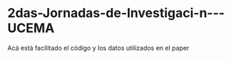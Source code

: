 # 2das-Jornadas-de-Investigaci-n---UCEMA
Acá está facilitado el código y los datos utilizados en el paper
